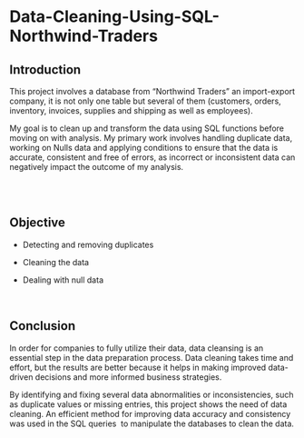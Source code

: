 # Data-Cleaning-Using-SQL-Northwind-Traders

## Introduction

This project involves a database from “Northwind Traders” an import-export company, it is not only one table but several of them (customers, orders, inventory, invoices, supplies and shipping as well as employees). 

My goal is to clean up and transform the data using SQL functions before moving on with analysis. My primary work involves handling duplicate data, working on Nulls data and applying conditions to ensure that the data is accurate, consistent and free of errors, as incorrect or inconsistent data can negatively impact the outcome of my analysis.   
 &nbsp;

  &nbsp;
  
## Objective

* Detecting and removing duplicates

* Cleaning the data

* Dealing with null data
 &nbsp;

  &nbsp;

## Conclusion

In order for companies to fully utilize their data, data cleansing is an essential step in the data preparation process. Data cleaning takes time and effort, but the results are better because it helps in making improved data-driven decisions and more informed business strategies.

By identifying and fixing several data abnormalities or inconsistencies, such as duplicate values or missing entries, this project shows the need of data cleaning. An efficient method for improving data accuracy and consistency was used in the SQL queries  to manipulate the databases to clean the data.

